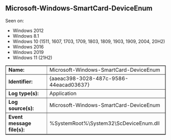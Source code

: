 ## Microsoft-Windows-SmartCard-DeviceEnum

Seen on:
* Windows 2012
* Windows 8.1
* Windows 10 (1511, 1607, 1703, 1709, 1803, 1809, 1903, 1909, 2004, 20H2)
* Windows 2016
* Windows 2019
* Windows 11 (21H2)

<table border="1" class="docutils">
  <tbody>
    <tr>
      <td><b>Name:</b></td>
      <td>Microsoft-Windows-SmartCard-DeviceEnum</td>
    </tr>
    <tr>
      <td><b>Identifier:</b></td>
      <td>{aaeac398-3028-487c-9586-44eacad03637}</td>
    </tr>
    <tr>
      <td><b>Log type(s):</b></td>
      <td>Application</td>
    </tr>
    <tr>
      <td><b>Log source(s):</b></td>
      <td>Microsoft-Windows-SmartCard-DeviceEnum</td>
    </tr>
    <tr>
      <td><b>Event message file(s):</b></td>
      <td>%SystemRoot%\System32\ScDeviceEnum.dll</td>
    </tr>
  </tbody>
</table>

&nbsp;

